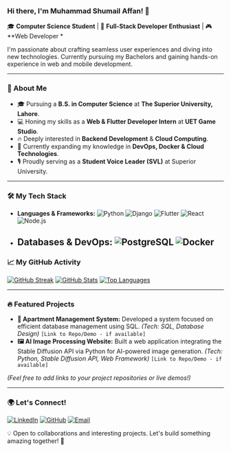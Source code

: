 ### Hi there, I'm Muhammad Shumail Affan! 👋

🎓 **Computer Science Student** | 🚀 **Full-Stack Developer Enthusiast** | 🎮 **Web Developer *

I'm passionate about crafting seamless user experiences and diving into new technologies. Currently pursuing my Bachelors and gaining hands-on experience in web and mobile development.

---

### 🚀 About Me

* 🎓 Pursuing a **B.S. in Computer Science** at **The Superior University, Lahore**.
* 💻 Honing my skills as a **Web & Flutter Developer Intern** at **UET Game Studio**.
* 🔥 Deeply interested in **Backend Development** & **Cloud Computing**.
* 🌱 Currently expanding my knowledge in **DevOps, Docker & Cloud Technologies**.
* 🎙 Proudly serving as a **Student Voice Leader (SVL)** at Superior University.

---

### 🛠️ My Tech Stack

* **Languages & Frameworks:**
    ![Python](https://img.shields.io/badge/Python-3776AB?style=for-the-badge&logo=python&logoColor=white)
    ![Django](https://img.shields.io/badge/Django-092E20?style=for-the-badge&logo=django&logoColor=white)
    ![Flutter](https://img.shields.io/badge/Flutter-02569B?style=for-the-badge&logo=flutter&logoColor=white)
    ![React](https://img.shields.io/badge/React-61DAFB?style=for-the-badge&logo=react&logoColor=black)
    ![Node.js](https://img.shields.io/badge/Node.js-339933?style=for-the-badge&logo=nodedotjs&logoColor=white)
* **Databases & DevOps:**
    ![PostgreSQL](https://img.shields.io/badge/PostgreSQL-316192?style=for-the-badge&logo=postgresql&logoColor=white)
    ![Docker](https://img.shields.io/badge/Docker-2496ED?style=for-the-badge&logo=docker&logoColor=white)
    ---

### 📈 My GitHub Activity

[![GitHub Streak](https://github-readme-streak-stats.herokuapp.com/?user=ShumailAffan&theme=radical&hide_border=true)](https://git.io/streak-stats)
[![GitHub Stats](https://github-readme-stats.vercel.app/api?username=ShumailAffan&show_icons=true&theme=radical&hide_border=true)](https://github.com/anuraghazra/github-readme-stats)
[![Top Languages](https://github-readme-stats.vercel.app/api/top-langs/?username=ShumailAffan&layout=compact&theme=radical&hide_border=true)](https://github.com/anuraghazra/github-readme-stats)

---

### 🔥 Featured Projects

* **🏢 Apartment Management System:** Developed a system focused on efficient database management using SQL. *(Tech: SQL, Database Design)* `[Link to Repo/Demo - if available]`
* **🖼 AI Image Processing Website:** Built a web application integrating the Stable Diffusion API via Python for AI-powered image generation. *(Tech: Python, Stable Diffusion API, Web Framework)* `[Link to Repo/Demo - if available]`

*(Feel free to add links to your project repositories or live demos!)*

---

### 🌍 Let's Connect!

[![LinkedIn](https://img.shields.io/badge/LinkedIn-0A66C2?style=for-the-badge&logo=linkedin&logoColor=white)](https://www.linkedin.com/in/shumail-affan-80179b272/)
[![GitHub](https://img.shields.io/badge/GitHub-181717?style=for-the-badge&logo=github&logoColor=white)](https://github.com/ShumailAffan)
[![Email](https://img.shields.io/badge/Email-D14836?style=for-the-badge&logo=gmail&logoColor=white)](mailto:shumailaffan502@gmail.com)

💡 Open to collaborations and interesting projects. Let's build something amazing together! 🚀

